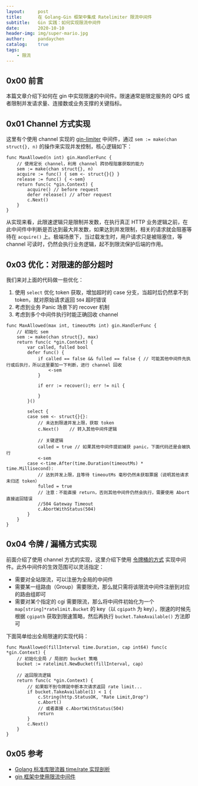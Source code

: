 ```yaml
---
layout:     post
title:      在 Golang-Gin 框架中集成 Ratelimiter 限流中间件
subtitle:   Gin 实践：如何实现限流中间件
date:       2020-10-10
header-img: img/super-mario.jpg
author:     pandaychen
catalog:    true
tags:
    - 限流
---
```


##  0x00    前言
本篇文章介绍下如何在 gin 中实现限速的中间件。限速通常是限定服务的 QPS 或者限制并发请求量、连接数或业务支撑的关键指标。

##  0x01    Channel 方式实现
这里有个使用 channel 实现的 [gin-limiter](https://github.com/aviddiviner/gin-limit) 中间件，通过 `sem := make(chan struct{}, n)` 的操作来实现并发控制，核心逻辑如下：
```golang
func MaxAllowed(n int) gin.HandlerFunc {
    // 使用定长 channel，利用 channel 跨协程阻塞获取的能力
	sem := make(chan struct{}, n)
	acquire := func() { sem <- struct{}{} }
	release := func() { <-sem}
	return func(c *gin.Context) {
		acquire() // before request
		defer release() // after request
		c.Next()
	}
}
```

从实现来看，此限速逻辑只是限制并发数，在执行真正 HTTP 业务逻辑之前，在此中间件中判断是否达到最大并发数，如果达到并发限制，相关的请求就会阻塞等待在 `acquire()` 上。极端场景下，当过载发生时，用户请求只是被阻塞住，等 channel 可读时，仍然会执行业务逻辑，起不到限流保护后端的作用。

##  0x03    优化：对限速的部分超时
我们来对上面的代码做一些优化：
1.	使用 `select` 优化 token 获取，增加超时的 case 分支，当超时后仍然拿不到 token，就对原始请求返回 `504` 超时错误
2.	考虑到业务 Panic 场景下的 recover 机制
3.	考虑到多个中间件执行时能正确回收 channel

```golang
func MaxAllowed(max int, timeoutMs int) gin.HandlerFunc {
	// 初始化 sem
	sem := make(chan struct{}, max)
	return func(c *gin.Context) {
		var called, fulled bool
		defer func() {
			if called == false && fulled == false { // 可能其他中间件先执行或后执行，所以这里要加一下判断，进行 channel 回收
				<-sem
			}

			if err := recover(); err != nil {

			}
		}()

		select {
		case sem <- struct{}{}:
			// 未达到限速并发上限，获取 token
			c.Next()	// 转入其他中间件逻辑

			// 关键逻辑
			called = true // 如果其他中间件提前捕获 panic，下面代码还是会被执行
			<-sem
		case <-time.After(time.Duration(timeoutMs) * time.Millisecond):
			// 达到并发上限，且等待 timeoutMs 毫秒仍然未获取票据（说明其他请求未归还 token）
			fulled = true
			// 注意：不能直接 return，否则其他中间件仍然会执行，需要使用 Abort 直接返回错误
			//504 Gateway Timeout
			c.AbortWithStatus(504)
		}
	}
}
```

##	0x04	令牌 / 漏桶方式实现
前面介绍了使用 channel 方式的实现，这里介绍下使用 [令牌桶的方式](https://github.com/juju/ratelimit) 实现中间件。此外中间件的生效范围可以灵活指定：<br>
-	需要对全站限流，可以注册为全局的中间件
-	需要某一组路由（Group）需要限流，那么就只需将该限流中间件注册到对应的路由组即可
-	需要对某个指定的 cgi 需要限流，那么将中间件初始化为一个 `map[string]*ratelimit.Bucket` 的 key（以 `cgipath` 为 key），限速的时候先根据 `cgipath` 获取到限速策略，然后再执行 `bucket.TakeAvailable()` 方法即可

下面简单给出全局限速的实现代码：
```golang
func MaxAllowed(fillInterval time.Duration, cap int64) func(c *gin.Context) {
	// 初始化全局 / 局部的 bucket 策略
	bucket := ratelimit.NewBucket(fillInterval, cap)

	// 返回限流逻辑
	return func(c *gin.Context) {
		// 如果取不到令牌就中断本次请求返回 rate limit...
		if bucket.TakeAvailable(1) < 1 {
			c.String(http.StatusOK, "Rate Limit,Drop")
			c.Abort()
			// 或者直接 c.AbortWithStatus(504)
			return
		}
		c.Next()
	}
}
```

##  0x05	参考
-   [Golang 标准库限流器 time/rate 实现剖析](https://www.cyhone.com/articles/analisys-of-golang-rate/)
-	[gin 框架中使用限流中间件](https://www.liwenzhou.com/posts/Go/ratelimit/)